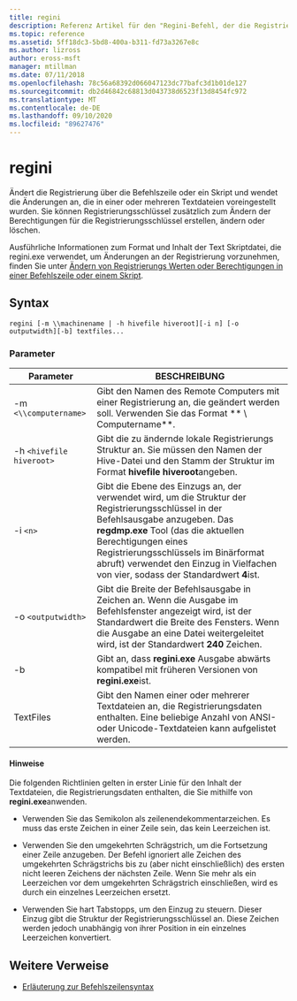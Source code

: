 ```yaml
---
title: regini
description: Referenz Artikel für den "Regini-Befehl, der die Registrierung über die Befehlszeile oder ein Skript ändert und Änderungen anwendet, die in einer oder mehreren Textdateien voreingestellt wurden.
ms.topic: reference
ms.assetid: 5ff18dc3-5bd8-400a-b311-fd73a3267e8c
ms.author: lizross
author: eross-msft
manager: mtillman
ms.date: 07/11/2018
ms.openlocfilehash: 78c56a68392d066047123dc77bafc3d1b01de127
ms.sourcegitcommit: db2d46842c68813d043738d6523f13d8454fc972
ms.translationtype: MT
ms.contentlocale: de-DE
ms.lasthandoff: 09/10/2020
ms.locfileid: "89627476"
---
```

# <a name="regini"></a>regini

Ändert die Registrierung über die Befehlszeile oder ein Skript und wendet die Änderungen an, die in einer oder mehreren Textdateien voreingestellt wurden. Sie können Registrierungsschlüssel zusätzlich zum Ändern der Berechtigungen für die Registrierungsschlüssel erstellen, ändern oder löschen.

Ausführliche Informationen zum Format und Inhalt der Text Skriptdatei, die regini.exe verwendet, um Änderungen an der Registrierung vorzunehmen, finden Sie unter [Ändern von Registrierungs Werten oder Berechtigungen in einer Befehlszeile oder einem Skript](https://support.microsoft.com/help/264584/how-to-change-registry-values-or-permissions-from-a-command-line-or-a).

## <a name="syntax"></a>Syntax

```
regini [-m \\machinename | -h hivefile hiveroot][-i n] [-o outputwidth][-b] textfiles...
```

### <a name="parameters"></a>Parameter

| Parameter | BESCHREIBUNG |
|--|--|
| -m `<\\computername>` | Gibt den Namen des Remote Computers mit einer Registrierung an, die geändert werden soll. Verwenden Sie das Format ** \\ Computername**. |
| -h `<hivefile hiveroot>` | Gibt die zu ändernde lokale Registrierungs Struktur an. Sie müssen den Namen der Hive-Datei und den Stamm der Struktur im Format **hivefile hiveroot**angeben. |
| -i `<n>` | Gibt die Ebene des Einzugs an, der verwendet wird, um die Struktur der Registrierungsschlüssel in der Befehlsausgabe anzugeben. Das **regdmp.exe** Tool (das die aktuellen Berechtigungen eines Registrierungsschlüssels im Binärformat abruft) verwendet den Einzug in Vielfachen von vier, sodass der Standardwert **4**ist. |
| -o `<outputwidth>` | Gibt die Breite der Befehlsausgabe in Zeichen an. Wenn die Ausgabe im Befehlsfenster angezeigt wird, ist der Standardwert die Breite des Fensters. Wenn die Ausgabe an eine Datei weitergeleitet wird, ist der Standardwert **240** Zeichen. |
| -b | Gibt an, dass **regini.exe** Ausgabe abwärts kompatibel mit früheren Versionen von **regini.exe**ist. |
| TextFiles | Gibt den Namen einer oder mehrerer Textdateien an, die Registrierungsdaten enthalten. Eine beliebige Anzahl von ANSI-oder Unicode-Textdateien kann aufgelistet werden. |

#### <a name="remarks"></a>Hinweise

Die folgenden Richtlinien gelten in erster Linie für den Inhalt der Textdateien, die Registrierungsdaten enthalten, die Sie mithilfe von **regini.exe**anwenden.

- Verwenden Sie das Semikolon als zeilenendekommentarzeichen. Es muss das erste Zeichen in einer Zeile sein, das kein Leerzeichen ist.

- Verwenden Sie den umgekehrten Schrägstrich, um die Fortsetzung einer Zeile anzugeben. Der Befehl ignoriert alle Zeichen des umgekehrten Schrägstrichs bis zu (aber nicht einschließlich) des ersten nicht leeren Zeichens der nächsten Zeile. Wenn Sie mehr als ein Leerzeichen vor dem umgekehrten Schrägstrich einschließen, wird es durch ein einzelnes Leerzeichen ersetzt.

- Verwenden Sie hart Tabstopps, um den Einzug zu steuern. Dieser Einzug gibt die Struktur der Registrierungsschlüssel an. Diese Zeichen werden jedoch unabhängig von ihrer Position in ein einzelnes Leerzeichen konvertiert.

## <a name="additional-references"></a>Weitere Verweise

- [Erläuterung zur Befehlszeilensyntax](command-line-syntax-key.md)
